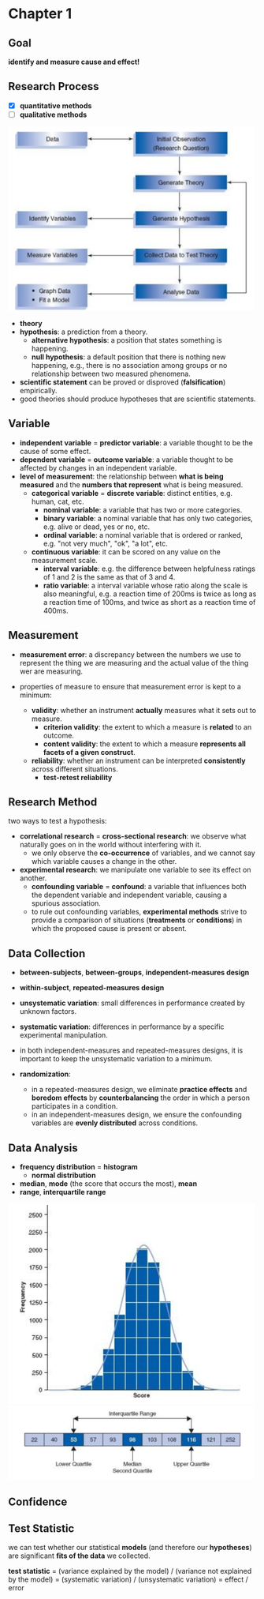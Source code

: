 # Chapter 1

## Goal
**identify and measure cause and effect!**

## Research Process

- [x] **quantitative methods**
- [ ] **qualitative methods** 

<p float="left">
	<img src="./pix/research-process.png" width="500" />
</p>

* **theory**
* **hypothesis**: a prediction from a theory.
	* **alternative hypothesis**: a position that states something is happening.
	* **null hypothesis**: a default position that there is nothing new happening, e.g., there is no association among groups or no relationship between two measured phenomena.
* **scientific statement** can be proved or disproved (**falsification**) empirically.
* good theories should produce hypotheses that are scientific statements.

## Variable

* **independent variable** = **predictor variable**: a variable thought to be the cause of some effect.
* **dependent variable** = **outcome variable**: a variable thought to be affected by changes in an independent variable.
* **level of measurement**: the relationship between **what is being measured** and the **numbers that represent** what is being measured.
	* **categorical variable** = **discrete variable**: distinct entities, e.g. human, cat, etc.
		* **nominal variable**: a variable that has two or more categories.
		* **binary variable**: a nominal variable that has only two categories, e.g. alive or dead, yes or no, etc.
		* **ordinal variable**: a nominal variable that is ordered or ranked, e.g. "not very much", "ok", "a lot", etc.
	* **continuous variable**: it can be scored on any value on the measurement scale.
		* **interval variable**: e.g. the difference between helpfulness ratings of 1 and 2 is the same as that of 3 and 4.
		* **ratio variable**: a interval variable whose ratio along the scale is also meaningful, e.g. a reaction time of 200ms is twice as long as a reaction time of 100ms, and twice as short as a reaction time of 400ms.

## Measurement
* **measurement error**: a discrepancy between the numbers we use to represent the thing we are measuring and the actual value of the thing wer are measuring.

* properties of measure to ensure that measurement error is kept to a minimum:
	* **validity**: whether an instrument **actually** measures what it sets out to measure.
		* **criterion validity**: the extent to which a measure is **related** to an outcome.
		* **content validity**: the extent to which a measure **represents all facets of a given construct**.
	* **reliability**: whether an instrument can be interpreted **consistently** across different situations.
		* **test-retest reliability**

## Research Method

two ways to test a hypothesis: 
* **correlational research** = **cross-sectional research**: we observe what naturally goes on in the world without interfering with it.
	* we only observe the **co-occurrence** of variables, and we cannot say which variable causes a change in the other.
* **experimental research**: we manipulate one variable to see its effect on another.
	* **confounding variable** = **confound**: a variable that influences both the dependent variable and independent variable, causing a spurious association.
	* to rule out confounding variables, **experimental methods** strive to provide a comparison of situations (**treatments** or **conditions**) in which the proposed cause is present or absent.

## Data Collection
* **between-subjects**, **between-groups**, **independent-measures design**
* **within-subject**, **repeated-measures design**

* **unsystematic variation**: small differences in performance created by unknown factors.
* **systematic variation**: differences in performance by a specific experimental manipulation.
* in both independent-measures and repeated-measures designs, it is important to keep the unsystematic variation to a minimum.
* **randomization**: 
	* in a repeated-measures design, we eliminate **practice effects** and **boredom effects** by **counterbalancing** the order in which a person participates in a condition.
	* in an independent-measures design, we ensure the confounding variables are **evenly distributed** across conditions.

## Data Analysis
* **frequency distribution** = **histogram**
	* **normal distribution**
* **median**, **mode** (the score that occurs the most), **mean**
* **range**, **interquartile range**

<p float="left">
	<img src="./pix/normal-distribution.png" width="500" />
	<img src="./pix/interquartile-range.png" width="500" />
</p>

## Confidence

## Test Statistic

we can test whether our statistical **models** (and therefore our **hypotheses**) are significant **fits of the data** we collected.

**test statistic** = (variance explained by the model) / (variance not explained by the model) = (systematic variation) / (unsystematic variation) = effect / error
